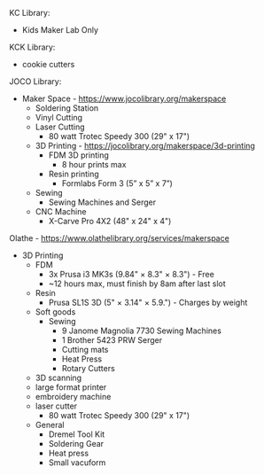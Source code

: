 KC Library:
- Kids Maker Lab Only

KCK Library:
- cookie cutters

JOCO Library:
- Maker Space - https://www.jocolibrary.org/makerspace
    - Soldering Station
    - Vinyl Cutting
    - Laser Cutting 
        - 80 watt Trotec Speedy 300 (29" x 17")
    - 3D Printing - https://jocolibrary.org/makerspace/3d-printing
        - FDM 3D printing
            - 8 hour prints max
        - Resin printing
            -  Formlabs Form 3 (5” x 5” x 7”)
    - Sewing
        - Sewing Machines and Serger
    - CNC Machine
        - X-Carve Pro 4X2 (48" x 24" x 4")


Olathe - https://www.olathelibrary.org/services/makerspace
- 3D Printing
    - FDM
        - 3x Prusa i3 MK3s (9.84" × 8.3" × 8.3") - Free
        - ~12 hours max, must finish by 8am after last slot
    - Resin 
        - Prusa SL1S 3D (5" × 3.14" × 5.9.") - Charges by weight
    - Soft goods
        - Sewing
            - 9 Janome Magnolia 7730 Sewing Machines
            - 1 Brother 5423 PRW Serger
            - Cutting mats
            - Heat Press
            - Rotary Cutters
    - 3D scanning
    - large format printer
    - embroidery machine
    - laser cutter
        - 80 watt Trotec Speedy 300 (29" x 17")
    - General 
        - Dremel Tool Kit
        - Soldering Gear
        - Heat press 
        - Small vacuform
